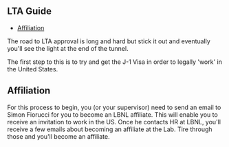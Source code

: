## LTA Guide

- [Affiliation](#affiliation)

The road to LTA approval is long and hard but stick it out and eventually you'll see the light at the end of the tunnel.

The first step to this is to try and get the J-1 Visa in order to legally 'work' in the United States.

## Affiliation

For this process to begin, you (or your supervisor) need to send an email to Simon Fiorucci for you to become an LBNL affiliate. This will enable you to receive an invitation to work in the US. Once he contacts HR at LBNL, you'll receive a few emails about becoming an affiliate at the Lab. Tire through those and you'll become an affiliate.
